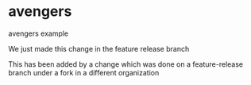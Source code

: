 # avengers
avengers example

We just made this change in the feature release branch

This has been added by a change which was done on a feature-release branch under a fork in a different organization
